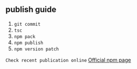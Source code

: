## publish guide

1. `git commit`
2. `tsc`
3. `npm pack`
4. `npm publish`
5. `npm version patch`

`Check recent publication online` [Official npm page](https://www.npmjs.com/package/kiwrious-webserial)

